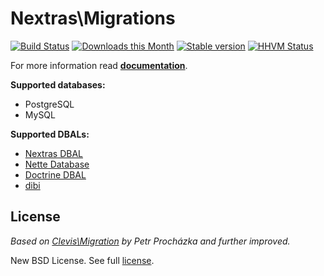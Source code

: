 Nextras\Migrations
==================

[![Build Status](https://travis-ci.org/nextras/migrations.svg?branch=master)](https://travis-ci.org/nextras/migrations)
[![Downloads this Month](https://img.shields.io/packagist/dm/nextras/migrations.svg?style=flat)](https://packagist.org/packages/nextras/migrations)
[![Stable version](http://img.shields.io/packagist/v/nextras/migrations.svg?style=flat)](https://packagist.org/packages/nextras/migrations)
[![HHVM Status](http://img.shields.io/hhvm/nextras/migrations.svg?style=flat)](http://hhvm.h4cc.de/package/nextras/migrations)

For more information read **[documentation](http://nextras.cz/migrations/docs)**.

**Supported databases:**
* PostgreSQL
* MySQL

**Supported DBALs:**
* [Nextras DBAL](https://github.com/nextras/dbal)
* [Nette Database](https://github.com/nette/database)
* [Doctrine DBAL](https://github.com/doctrine/dbal)
* [dibi](https://github.com/dg/dibi)


License
-------

*Based on [Clevis\Migration](https://github.com/clevis/migration) by Petr Procházka and further improved.*

New BSD License. See full [license](license.md).
